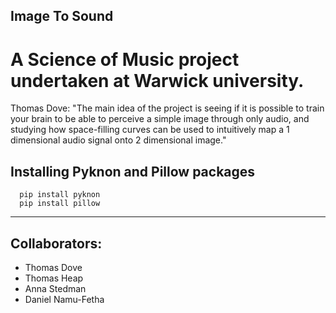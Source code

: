 ## Image To Sound
# A Science of Music project undertaken at Warwick university.
Thomas Dove: "The main idea of the project is seeing if it is possible to train your brain to be able to perceive a simple image through only audio, and studying how space-filling curves can be used to intuitively map a 1 dimensional audio signal onto 2 dimensional image."

## Installing Pyknon and Pillow packages
```
  pip install pyknon
  pip install pillow
```

---
## Collaborators:
* Thomas Dove
* Thomas Heap
* Anna Stedman
* Daniel Namu-Fetha
